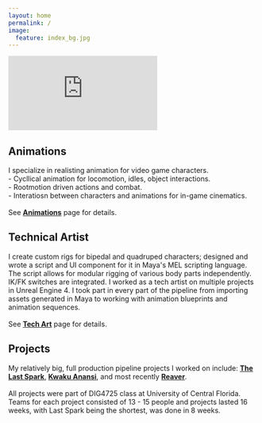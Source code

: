 ```yaml
---
layout: home
permalink: /
image:
  feature: index_bg.jpg
---
```


<iframe onload="this.width=screen.width;this.height=screen.height;" src="https://player.vimeo.com/video/326663097" frameborder="0" allow="accelerometer; autoplay; encrypted-media; gyroscope; picture-in-picture" allowfullscreen></iframe>

<div class="tiles">
  
  <div class="tile-medium">
    <h2 class="post-title">Animations</h2>
    <p class="post-excerpt">I specialize in realisting animation for video game characters. <br> 
    - Cycllical animation for locomotion, idles, object interactions. <br>
    - Rootmotion driven actions and combat. <br>
    - Interatiosn between characters and animations for in-game cinematics. <br>
    <br>
    See <strong><a href="http://umych.com/animations/">Animations</a></strong> page for details.</p>
  </div><!-- /.tile -->
  
  <div class="tile-medium">
    <h2 class="post-title">Technical Artist</h2>
    <p class="post-excerpt">I create custom rigs for bipedal and quadruped characters; designed and wrote a script and UI component for it in Maya's MEL scripting language. The script allows for modular rigging of various body parts independently. IK/FK switches are integrated.
    I worked as a tech artist on multiple projects in Unreal Engine 4. I took part in every part of the pipeline from importing assets generated in Maya to working with animation blueprints and animation sequences. <br>
    <br>
    See <strong><a href="http://umych.com/techart/">Tech Art</a></strong> page for details.</p>
  </div><!-- /.tile -->
  
  <div class="tile-medium">
    <h2 class="post-title">Projects</h2>
    <p class="post-excerpt">My relatively big, full production pipeline projects I worked on include: <strong><a href="http://www.umych.com/projects/last-spark/">The Last Spark</a></strong>, <strong><a href="http://www.umych.com/projects/anansi/">Kwaku Anansi</a></strong>, and most recently <strong><a href="http://www.umych.com/projects/reaver/">Reaver</a></strong>. <br>
    <br>
    All projects were part of DIG4725 class at University of Central Florida. Teams for each project consisted of 13 - 15 people and projects lasted 16 weeks, with Last Spark being the shortest, was done in 8 weeks. </p>
    
  </div><!-- /.tile -->

</div><!-- /.tiles -->  

